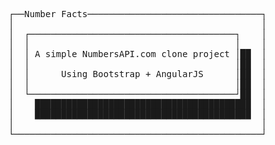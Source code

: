 <pre>
┌──Number Facts─────────────────────────────────┐
│                                               │
│  ┌───────────────────────────────────────┐    │
│  │                                       │    │
│  │ A simple NumbersAPI.com clone project │██  │
│  │                                       │██  │
│  │      Using Bootstrap + AngularJS      │██  │
│  │                                       │██  │
│  └───────────────────────────────────────┘██  │
│    █████████████████████████████████████████  │
│    █████████████████████████████████████████  │
│                                               │
└───────────────────────────────────────────────┘
</pre>

